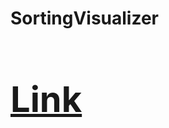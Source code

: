# SortingVisualizer   <a href="https://zippy-salmiakki-27bfae.netlify.app" target="_blank"><h1>Link</h1></a>

